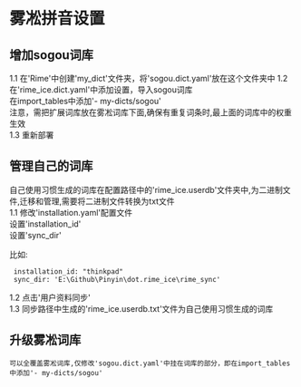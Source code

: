 # 雾凇拼音设置
## 增加sogou词库
 1.1 在'Rime'中创建'my_dict'文件夹，将'sogou.dict.yaml'放在这个文件夹中
 1.2 在'rime_ice.dict.yaml'中添加设置，导入sogou词库  
     在import_tables中添加'- my-dicts/sogou'  
     注意，需把扩展词库放在雾凇词库下面,确保有重复词条时,最上面的词库中的权重生效  
 1.3 重新部署  

## 管理自己的词库
   自己使用习惯生成的词库在配置路径中的'rime_ice.userdb'文件夹中,为二进制文件,迁移和管理,需要将二进制文件转换为txt文件  
 1.1 修改'installation.yaml'配置文件  
     设置'installation_id'  
     设置'sync_dir'  

 比如:  
     
     installation_id: "thinkpad"  
     sync_dir: 'E:\Github\Pinyin\dot.rime_ice\rime_sync'  
 
 1.2 点击'用户资料同步'  
 1.3 同步路径中生成的'rime_ice.userdb.txt'文件为自己使用习惯生成的词库  

## 升级雾凇词库
    可以全覆盖雾凇词库,仅修改'sogou.dict.yaml'中挂在词库的部分，即在import_tables中添加'- my-dicts/sogou'  
